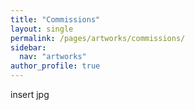 ```yaml
---
title: "Commissions"
layout: single
permalink: /pages/artworks/commissions/
sidebar:
  nav: "artworks"
author_profile: true
---
```


insert jpg